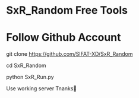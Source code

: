 # SxR_Random Free Tools
# Follow Github Account

git clone https://github.com/SIFAT-XD/SxR_Random

cd SxR_Random

python SxR_Run.py

Use working server
Tnanks🥰
